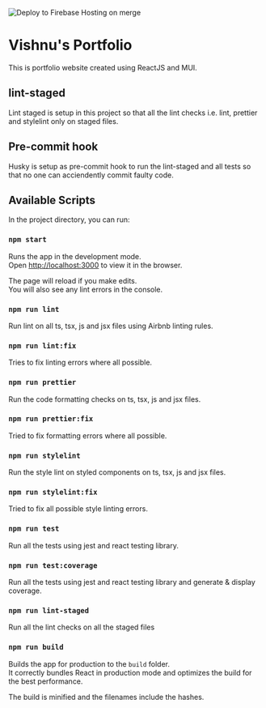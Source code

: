 ![Deploy to Firebase Hosting on merge](https://github.com/the-vis-sharma/my-portfolio/actions/workflows/firebase-hosting-merge.yml/badge.svg)

# Vishnu's Portfolio

This is portfolio website created using ReactJS and MUI.

## lint-staged

Lint staged is setup in this project so that all the lint checks i.e. lint, prettier and stylelint only on staged files.

## Pre-commit hook

Husky is setup as pre-commit hook to run the lint-staged and all tests so that no one can acciendently commit faulty code.

## Available Scripts

In the project directory, you can run:

### `npm start`

Runs the app in the development mode.\
Open [http://localhost:3000](http://localhost:3000) to view it in the browser.

The page will reload if you make edits.\
You will also see any lint errors in the console.

### `npm run lint`

Run lint on all ts, tsx, js and jsx files using Airbnb linting rules.

### `npm run lint:fix`

Tries to fix linting errors where all possible.

### `npm run prettier`

Run the code formatting checks on ts, tsx, js and jsx files.

### `npm run prettier:fix`

Tried to fix formatting errors where all possible.

### `npm run stylelint`

Run the style lint on styled components on ts, tsx, js and jsx files.

### `npm run stylelint:fix`

Tried to fix all possible style linting errors.

### `npm run test`

Run all the tests using jest and react testing library.

### `npm run test:coverage`

Run all the tests using jest and react testing library and generate & display coverage.

### `npm run lint-staged`

Run all the lint checks on all the staged files

### `npm run build`

Builds the app for production to the `build` folder.\
It correctly bundles React in production mode and optimizes the build for the best performance.

The build is minified and the filenames include the hashes.